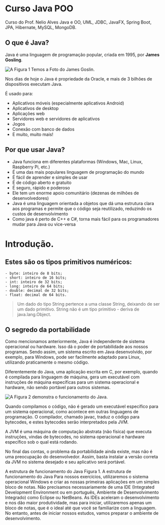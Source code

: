 #  Curso Java POO

Curso do Prof. Nelio Alves  Java e OO, UML, JDBC, JavaFX, Spring Boot, JPA, Hibernate, MySQL, MongoDB.


## O que é Java?
Java é uma linguagem de programação popular, criada em 1995, por **James Gosling**.

![A Figura 1 Temos a Foto do James Goslin.](https://javaapplications.files.wordpress.com/2011/05/james-gosling_11.jpg)

Nos dias de hoje o Java é propriedade da Oracle, e mais de 3 bilhões de dispositivos executam Java.

É usado para:

* Aplicativos móveis (especialmente aplicativos Android)
* Aplicativos de desktop
* Aplicações web
* Servidores web e servidores de aplicativos
* Jogos
* Conexão com banco de dados
* E muito, muito mais!


## Por que usar Java?

* Java funciona em diferentes plataformas (Windows, Mac, Linux, Raspberry Pi, etc.)
* É uma das mais populares linguagem de programação do mundo
* É fácil de aprender e simples de usar
* É de código aberto e gratuito
* É seguro, rápido e poderoso
* Ele tem um enorme apoio comunitário (dezenas de milhões de desenvolvedores)
* Java é uma linguagem orientada a objetos que dá uma estrutura clara aos programas e permite que o código seja reutilizado, reduzindo os custos de desenvolvimento
* Como java é perto de C++ e C#, torna mais fácil para os programadores mudar para Java ou vice-versa

# Introdução.

## Estes são os tipos primitivos numéricos:

    - byte: inteiro de 8 bits;
    - short: inteiro de 16 bits;
    - int: inteiro de 32 bits;
    - long: inteiro de 64 bits;
    - double: decimal de 32 bits;
    - float: decimal de 64 bits.

> Um dado do tipo String pertence a uma classe String, deixando de ser um dado primitivo.
> String não é um tipo primitivo - deriva de java.lang.Object.

## O segredo da portabilidade

Como mencionamos anteriormente, Java é independente de sistema operacional ou hardware. Isso dá o poder de portabilidade aos nossos programas. Sendo assim, um sistema escrito em Java desenvolvido, por exemplo, para Windows, pode ser facilmente adaptado para Linux, utilizando praticamente o mesmo código.

Diferentemente do Java, uma aplicação escrita em C, por exemplo, quando é compilada para linguagem de máquina, gera um executável com instruções de máquina específicas para um sistema operacional e hardware, não sendo portável para outros sistemas.

![A Figura 2 demonstra o funcionamento do Java.](https://arquivo.devmedia.com.br/REVISTAS/easyjava/imagens/6/2/image001.gif)

Quando compilamos o código, não é gerado um executável específico para um sistema operacional, como acontece em outras linguagens de programação. O compilador, chamado javac, traduz o código para bytecodes, e estes bytecodes serão interpretados pela JVM.

A JVM é uma máquina de computação abstrata (não física) que executa instruções, vindas de bytecodes, no sistema operacional e hardware específico sob o qual está rodando.

No final das contas, o problema da portabilidade ainda existe, mas não é uma preocupação do desenvolvedor. Assim, basta instalar a versão correta da JVM no sistema desejado e seu aplicativo será portável.

A estrutura de funcionamento
do Java
Figura 1. A estrutura de funcionamento do Java
Para nossos exercícios, utilizaremos o sistema operacional Windows e criar as nossas primeiras aplicações em um simples bloco de notas. Não precisamos necessariamente de uma IDE (Integrated Development Environment ou em português, Ambiente de Desenvolvimento Integrado) como Eclipse ou NetBeans. As IDEs aceleram o desenvolvimento e nos dão maior produtividade, mas para iniciar, utilizaremos apenas um bloco de notas, que é o ideal até que você se familiarize com a linguagem. No entanto, antes de iniciar nossos estudos, vamos preparar o ambiente de desenvolvimento.
